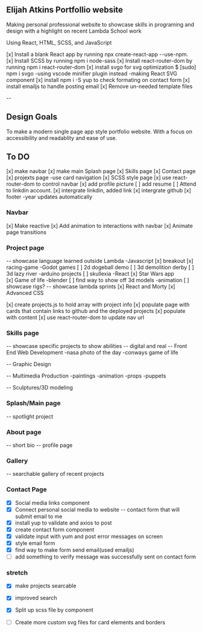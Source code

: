 ## Elijah Atkins Portfollio website
Making personal professional website to showcase skills
in programing and design with a highlight on recent 
Lambda School work

Using React, HTML, SCSS, and JavaScript

[x] Install a blank React app by running npx create-react-app <app-name> --use-npm.
[x] Install SCSS by running npm i node-sass
[x] Install react-router-dom by running npm i react-router-dom
[x] install svgo for svg optimization $ [sudo] npm i svgo
    -using vscode minifier plugin instead
    -making React SVG component
[x] install npm i -S yup to check formating on contact form
[x] install emailjs to handle posting email
[x] Remove un-needed template files

--

## Design Goals
 
 To make a modern single page app style portfolio website. With a focus on accessibility and readablity and ease of use. 
 
## To DO

[x] make navbar
[x] make main Splash page 
[x] Skills page
[x] Contact page
[x] projexts page -use card navigation
[x] SCSS style page
[x] use react-router-dom to control navbar
[x] add profile picture
[ ] add resume 
[ ] Attend to linkdin account.
[x] intergrate linkdin, added link
[x] intergrate github
[x] footer -year updates automatically

### Navbar

[x] Make reactive
[x] Add animation to interactions with navbar
[x] Animate page transitions

### Project page
-- showcase language learned outside Lambda
    -Javascript
        [x] breakout
        [x] racing-game
    -Godot games
        [ ] 2d dogeball demo
        [ ] 3d demolition derby
        [ ] 3d lazy river
    -arduino projects
        [ ] skullexia
    -React 
         [x] Star Wars app  
         [x] Game of life 
    -blender
        [ ] find way to show off 3d models
    -animation
        [ ] showcase rigs?
-- showcase lambda sprints
        [x] React and Morty
        [x] Advanced CSS


[x] create projects.js to hold array with project info
[x] populate page with cards that contain links to github and the deployed projects
[x] populate with content
[x] use react-router-dom to update nav url

### Skills page

-- showcase specific projects to show abilities
-- digital and real
-- Front End Web Development
    -nasa photo of the day
    -conways game of life
    
-- Graphic Design 

-- Multimedia Production
    -paintings 
    -animation
    -props 
    -puppets

-- Sculptures/3D modeling

### Splash/Main page

-- spotlight project

### About page

-- short bio
-- profile page

### Gallery

-- searchable gallery of recent projects

### Contact Page

-[x] Social media links component
-[x] Connect personal social media to website
-- contact form that will submit email to me
-[x] install yup to validate and axios to post
-[x] create contact form component
-[x] validate input with yum and post error messages on screen
-[x] style email form
-[x] find way to make form send email(used emailjs)
-[ ] add something to verify message was successfully sent on contact form

### stretch

-[x] make projects searcable
-[x] improved search
-[x] Split up scss file by component
-[ ] Create more custom svg files for card elements and borders


